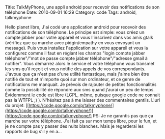 Title: TalkMyPhone, une appli android pour recevoir des notifications de son téléphone
Date: 2010-09-01 16:29
Category: code
Tags: android, talkmyphone

Hello planet libre, J'ai codé une application android pour recevoir
des notifications de son téléphone. Le principe est simple: vous
créez un compte jabber pour votre appareil et vous l'inscrivez dans
vos amis gtalk (vérifiez que ça marche avec pidgin/empathy en vous
envoyant un message). Puis vous installez l'application sur votre
appareil et vous la configurez comme il faut en réglant les champs
"login compte jabber téléphone"/"mot de passe compte jabber
téléphone"/"adresse gmail à notifier". Vous démarrez alors le
service et votre téléphone vous transmet les sms qu'il reçoit et
vous notifie des appels de vos correspondants. J'avoue que ça n'est
pas d'une utilité fantastique, mais j'aime bien être notifié de
tout et n'importe quoi sur mon ordinateur, et ce genre de
notifications me manquait. Je prévois de rajouter de petites
fonctionnalités comme la possibilité de répondre aux sms quand
j'aurai un peu de temps. Évidemment le code est libre (LGPL, même,
puisque google code ne connait pas la WTFPL ;) ). N'hésitez pas à
me laisser des commentaires gentils. L'url du projet:
[[https://code.google.com/p/talkmyphone/](https://code.google.com/p/talkmyphone/)](https://code.google.com/p/talkmyphone/)
PS: Je ne garantis pas que ça marche sur votre téléphone. J'ai fait
ça sur mon temps libre, pour le fun, et je ne compte pas y passer
des nuits blanches. Mais je regarderai les rapports de bug s'il y
en a...



